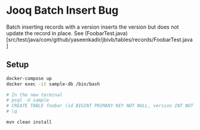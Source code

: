 # Jooq Batch Insert Bug
Batch inserting records with a version inserts the version but does not update the record in place.
See (FoobarTest.java)[src/test/java/com/github/yaseenkadir/jbivb/tables/records/FoobarTest.java]

## Setup
```bash
docker-compose up
docker exec -it sample-db /bin/bash

# In the new terminal
# psql -U sample
# CREATE TABLE foobar (id BIGINT PRIMARY KEY NOT NULL, version INT NOT NULL );
# \q

mvn clean install
```
